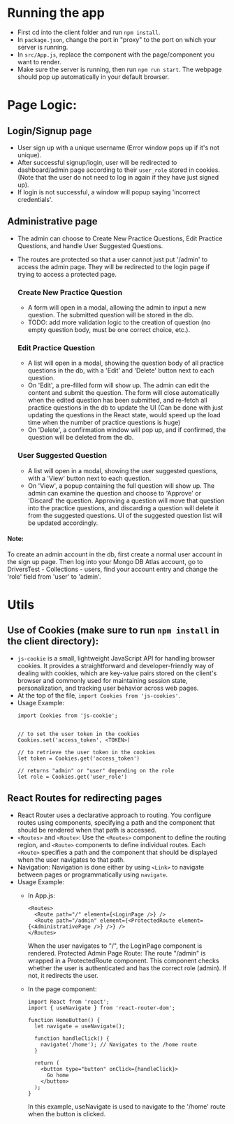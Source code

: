 # Running the app

- First cd into the client folder and run `npm install`.
- In `package.json`, change the port in "proxy" to the port on which your server is running.
- In `src/App.js`, replace the component with the page/component you want to render.
- Make sure the server is running, then run `npm run start`. The webpage should pop up automatically in your default browser.

# Page Logic:
## Login/Signup page
- User sign up with a unique username (Error window pops up if it's not unique).
- After successful signup/login, user will be redirected to dashboard/admin page according to their `user_role` stored in cookies. (Note that the user do not need to log in again if they have just signed up).
- If login is not successful, a window will popup saying 'incorrect credentials'.

## Administrative page
- The admin can choose to Create New Practice Questions, Edit Practice Questions, and handle User Suggested Questions.
- The routes are protected so that a user cannot just put '/admin' to access the admin page. They will be redirected to the login page if trying to access a protected page.

  ### Create New Practice Question
  - A form will open in a modal, allowing the admin to input a new question. The submitted question will be stored in the db.
  - TODO: add more validation logic to the creation of question (no empty question body, must be one correct choice, etc.).
  ### Edit Practice Question
  - A list will open in a modal, showing the question body of all practice questions in the db, with a 'Edit' and 'Delete' button next to each question.
  - On 'Edit', a pre-filled form will show up. The admin can edit the content and submit the question. The form will close automatically when the edited question has been submitted, and re-fetch all practice questions in the db to update the UI (Can be done with just updating the questions in the React state, would speed up the load time when the number of practice questions is huge)
  - On 'Delete', a confirmation window will pop up, and if confirmed, the question will be deleted from the db.
  ### User Suggested Question
  - A list will open in a modal, showing the user suggested questions, with a 'View' button next to each question.
  - On 'View', a popup containing the full question will show up. The admin can examine the question and choose to 'Approve' or 'Discard' the question. Approving a question will move that question into the practice questions, and discarding a question will delete it from the suggested questions. UI of the suggested question list will be updated accordingly.

 #### Note: 
 To create an admin account in the db, first create a normal user account in the sign up page. Then log into your Mongo DB Atlas account, go to DriversTest - Collections - users, find your account entry and change the 'role' field from 'user' to 'admin'.


# Utils
## Use of Cookies (**make sure to run `npm install` in the client directory**):
- `js-cookie` is a small, lightweight JavaScript API for handling browser cookies. It provides a straightforward and developer-friendly way of dealing with cookies, which are key-value pairs stored on the client's browser and commonly used for maintaining session state, personalization, and tracking user behavior across web pages.
- At the top of the file, `import Cookies from 'js-cookies'`. 
- Usage Example:
  ```
  import Cookies from 'js-cookie';


  // to set the user token in the cookies
  Cookies.set('access_token', <TOKEN>)
  
  // to retrieve the user token in the cookies
  let token = Cookies.get('access_token')

  // returns "admin" or "user" depending on the role
  let role = Cookies.get('user_role') 
  ```

## React Routes for redirecting pages
- React Router uses a declarative approach to routing. You configure routes using components, specifying a path and the component that should be rendered when that path is accessed.
- `<Routes>` and `<Route>`: Use the `<Routes>` component to define the routing region, and `<Route>` components to define individual routes. Each `<Route>` specifies a path and the component that should be displayed when the user navigates to that path.
- Navigation: Navigation is done either by using `<Link>` to navigate between pages or programmatically using `navigate`.
- Usage Example:
  - In App.js:
    ```
    <Routes>
      <Route path="/" element={<LoginPage />} />
      <Route path="/admin" element={<ProtectedRoute element={<AdministrativePage />} />} />
    </Routes>
    ```
  
    When the user navigates to "/", the LoginPage component is rendered.
    Protected Admin Page Route: The route "/admin" is wrapped in a ProtectedRoute component. This component checks whether the user is authenticated and has the correct role (admin). If not, it redirects the user.
  - In the page component:
    ```
    import React from 'react';
    import { useNavigate } from 'react-router-dom';
    
    function HomeButton() {
      let navigate = useNavigate();
    
      function handleClick() {
        navigate('/home'); // Navigates to the /home route
      }
    
      return (
        <button type="button" onClick={handleClick}>
          Go home
        </button>
      );
    }
    ```
    In this example, useNavigate is used to navigate to the '/home' route when the button is clicked.
